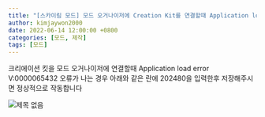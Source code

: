 ```yaml
---
title: "[스카이림 모드] 모드 오거나이저에 Creation Kit를 연결할때 Application load error V:0000065432 오류 해결방법"
author: kimjaywon2000
date: 2022-06-14 12:00:00 +0800
categories: [모드, 제작]
tags: [모드]
---
```

크리에이션 킷을 모드 오거나이저에 연결할때 Application load error V:0000065432 오류가 나는 경우 아래와 같은 란에 202480을 입력한후 저장해주시면 정상적으로 작동합니다

![제목 없음](https://user-images.githubusercontent.com/76558033/173495484-49f05dc1-ae4b-4fdf-9c05-20b2e5a5050a.png)
